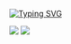 <a href="https://git.io/typing-svg"><img src="https://readme-typing-svg.herokuapp.com?font=Fira+Code&size=40&pause=1000&center=true&vCenter=true&width=700&height=200&lines=Hi+there%2C+I'm+Maria;Computer+science+student" alt="Typing SVG" /></a>

![](https://github-profile-summary-cards.vercel.app/api/cards/most-commit-language?username=daniilshat&theme=solarized_dark)
![](https://github-profile-summary-cards.vercel.app/api/cards/repos-per-language?username=daniilshat&theme=solarized_dark)
